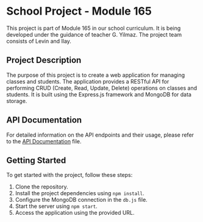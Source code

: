 # School Project - Module 165

This project is part of Module 165 in our school curriculum. It is being developed under the guidance of teacher G. Yilmaz. The project team consists of Levin and Ilay.

## Project Description

The purpose of this project is to create a web application for managing classes and students. The application provides a RESTful API for performing CRUD (Create, Read, Update, Delete) operations on classes and students. It is built using the Express.js framework and MongoDB for data storage.

## API Documentation

For detailed information on the API endpoints and their usage, please refer to the [API Documentation](api-documentation.md) file.

## Getting Started

To get started with the project, follow these steps:

1. Clone the repository.
2. Install the project dependencies using `npm install`.
3. Configure the MongoDB connection in the `db.js` file.
4. Start the server using `npm start`.
5. Access the application using the provided URL.